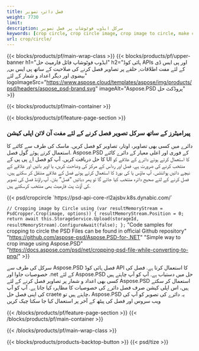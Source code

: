 ```yaml
---
title: فصل دائرہ تصویر
weight: 7730
limit: 
description: سرکل ایڈوب فوٹوشاپ پر فصل تصویر
keywords: [crop circle, crop circle image, crop image to circle, make circle photo]
url: crop/circle/
---
```

{{< blocks/products/pf/main-wrap-class >}}
{{< blocks/products/pf/upper-banner h1="ایڈوب فوٹوشاپ فائل فارمیٹ حل" h2="ہائی کوڈ APIs اور پی ایس ڈی کے لئے مفت اطلاقات, حلقے پر تصاویر فصل کرنے کی صلاحیت کے ساتھ پی ایس بی, بیضوی اور دیگر اعداد و شمار کے لئے" logoImageSrc="https://www.aspose.cloud/templates/aspose/img/products/psd/headers/aspose_psd-brand.svg" imageAlt="Aspose.PSD پروڈکٹ حل" >}}

{{< blocks/products/pf/main-container >}}

{{< blocks/products/pf/feature-page-section >}}
<h3 class="headingpdleft">پیرامیٹرز کے ساتھ سرکل تصویر فصل کرنے کے لئے مفت آن لائن اپلی کیشن</h3>
<p>دائرے میں کسی بھی تصاویر، اوتار، تصاویر کو فصل کریں. ماسک کی طرف سے کاٹنے کا استعمال کرتے ہوئے گول فصل. Aspose.PSD کے فوری اور اعلی معیار کے دائرے کاٹنے کا حل دریافت کریں. آپ کو فصل اے پی پی کے UI کا استعمال کرتے ہوئے دائرے کے علاقے کو منتخب کرنے کی ضرورت ہے. فصل اور رداس کے مرکز کی وضاحت کریں، یا اوپر بائیں اور علاقے کے نیچے دائیں پوائنٹس. آپ ماؤس یا کی بورڈ کا استعمال کرتے ہوئے فصل کے علاقے منتقل کر سکتے ہیں. فصل کرنے کے لئے صحیح دائرہ منتخب کیا جائے گا تو پھر دبائیں “فصل” بٹن. آپ راؤنڈ فصل کی تصویر کی آؤٹ پٹ فارمیٹ بھی منتخب کرسکتے ہیں.</p>
{{< psd/cropcircle `https://psd-api-core-rl2ajsbv.k8s.dynabic.com/` 

`// Cropping image by Circle
using (var resultMemoryStream = PsdCropper.Crop(image, options))
{
	resultMemoryStream.Position = 0;
	return await this.StorageService.Upload(storageId, resultMemoryStream).ConfigureAwait(false);
};` 
"Code samples for cropping to circle the PSD Files can be found in official Github repository"  "https://github.com/aspose-psd/Aspose.PSD-for-.NET" 
"Simple way to crop image using Aspose.PSD" "https://docs.aspose.com/psd/net/cropping-psd-file-while-converting-to-png/" >}}
<p>سرکل کی طرف سے Aspose.PSD فصل ہائی کوڈ API کا استعمال کرتا ہے. فصل کی خصوصیات جاوا اور .net کے لئے Aspose.PSD حل میں دستیاب ہے. آپ کو آپ چاہتے ہیں کسی بھی اعداد و شمار پر تصاویر فصل کرنے کے لئے Aspose.PSD استعمال کر سکتے ہیں، اس اپلی کیشن صرف فصل دائرے کی خصوصیات کا مظاہرہ کیا جاتا ہے. آپ کو آپ کی اپنی فصل حل craete چاہتے ہیں تو، Aspose.PSD یہ دائرے کی تصویر کو آپ کی ویب سروس اور فصل کی پیٹھ کے آخر پر استعمال کیا جا سکتا چیک کریں</p>
<!--<ul>
<li><a href="psb">PSB Circle Crop</a></li>
<li><a href="ellipse">Ellipse crop App</a></li>
</ul>-->
{{< /blocks/products/pf/feature-page-section >}}
{{< /blocks/products/pf/main-container >}}


{{< /blocks/products/pf/main-wrap-class >}}

{{< blocks/products/products-backtop-button >}}
{{< psd/tize >}}
